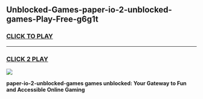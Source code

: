 
## Unblocked-Games-paper-io-2-unblocked-games-Play-Free-g6g1t
<h3>
<a href="https://premium76.site?title=paper-io-2-unblocked-games&ref=15A">CLICK TO PLAY</a></h3>
<hr>

<h3>
<a href="https://premium76.site?title=paper-io-2-unblocked-games&ref=15A">CLICK 2 PLAY</a>
  
</h3>

<a href="https://premium76.site?title=paper-io-2-unblocked-games&ref=15A"><img src="https://clearcache.store/games.png"></a>


**paper-io-2-unblocked-games games unblocked: Your Gateway to Fun and Accessible Online Gaming**
